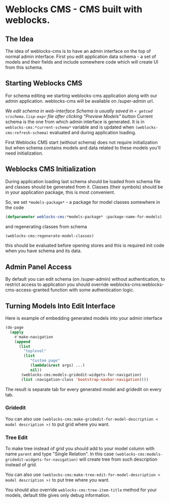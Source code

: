 # Weblocks CMS - CMS built with weblocks.

## The Idea 

The idea of weblocks-cms is to have an admin interface on the top of normal admin interface.
First you edit application data schema - a set of models and their fields and include somewhere code which will create UI from this schema.

## Starting Weblocks CMS

For schema editing we starting weblocks-cms application along with our admin application.
weblocks-cms will be available on /super-admin url.

_We edit schema in web-interface_
_Schema is usually saved in `< getcwd >/schema.lisp-expr` file after clicking "Preview Models" button_
Current schema is the one from which admin interface is generated.
It is in `weblocks-cms:*current-schema*` variable and is updated when `(weblocks-cms:refresh-schema)` evaluated 
and during application loading.

First Weblocks CMS start (without schema) does not require initialization but when schema contains models 
and data related to these models you'll need initialization.

## Weblocks CMS Initialization

During application loading last schema should be loaded from schema file and classes should be generated from it.
Classes (their symbols) should be in your application package, this is most convenient.

So, we set `*models-package*` - a package for model classes somewhere in the code

```lisp
(defparameter weblocks-cms:*models-package* :package-name-for-models)
```

and regenerating classes from schema

```lisp
(weblocks-cms:regenerate-model-classes)
```

this should be evaluated before opening stores and this is required init code when you have schema and its data.

## Admin Panel Access

By default you can edit schema (on /super-admin) without authentication, to restrict access to application you should override weblocks-cms:weblocks-cms-access-granted function with some authentication logic.

## Turning Models Into Edit Interface

Here is example of embedding generated models into your admin interface

```lisp
(do-page 
  (apply 
    #'make-navigation 
    (append 
      (list
        "toplevel"
        (list 
           "Custom page" 
           (lambda(&rest args) ...)
           nil))
       (weblocks-cms:models-gridedit-widgets-for-navigation)
       (list :navigation-class 'bootstrap-navbar-navigation))))
```

The result is separate tab for every generated model and gridedit on every tab.

### Gridedit

You can also use `(weblocks-cms:make-gridedit-for-model-description < model description >)` to put grid where you want.

### Tree Edit

To make tree instead of grid you should add to your model column with name `parent` and type "Single Relation".
In this case `(weblocks-cms:models-gridedit-widgets-for-navigation)` will create tree from such description instead of grid.

You can also use `(weblocks-cms:make-tree-edit-for-model-description < model description >)` to put tree where you want.

You should also override `weblocks-cms:tree-item-title` method for your models, default title gives only debug information.
